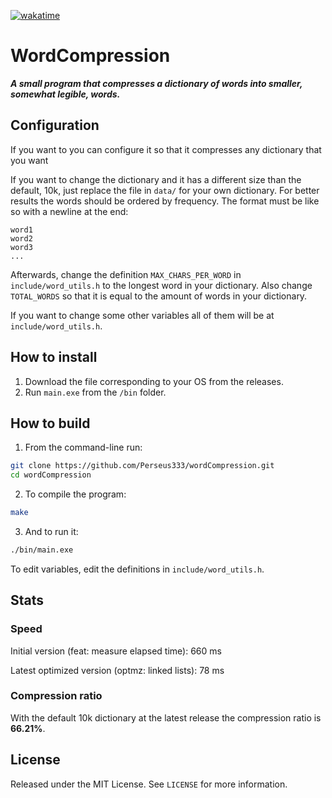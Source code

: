 [![wakatime](https://wakatime.com/badge/user/018df55f-2a3c-48be-a9ea-3fefe07d7cac/project/9e5cab20-148a-4e03-a1d9-e2a61df321e5.svg)](https://wakatime.com/badge/user/018df55f-2a3c-48be-a9ea-3fefe07d7cac/project/9e5cab20-148a-4e03-a1d9-e2a61df321e5)

# WordCompression

***A small program that compresses a dictionary of words into smaller, somewhat legible, words.***

## Configuration

If you want to you can configure it so that it compresses any dictionary that you want

If you want to change the dictionary and it has a different size than the default, 10k, just replace the file in `data/` for your own dictionary. For better results the words should be ordered by frequency. The format must be like so with a newline at the end:

```
word1
word2
word3
...

```

Afterwards, change the definition `MAX_CHARS_PER_WORD` in `include/word_utils.h` to the longest word in your dictionary. Also change `TOTAL_WORDS` so that it is equal to the amount of words in your dictionary.

If you want to change some other variables all of them will be at `include/word_utils.h`.

## How to install

1. Download the file corresponding to your OS from the releases. 
2. Run `main.exe` from the `/bin` folder. 

## How to build

1. From the command-line run:

```bash
git clone https://github.com/Perseus333/wordCompression.git
cd wordCompression
```

2. To compile the program:

```bash
make
```

3. And to run it:
```bash
./bin/main.exe
```

To edit variables, edit the definitions in `include/word_utils.h`.

## Stats

### Speed

Initial version (feat: measure elapsed time): 660 ms

Latest optimized version (optmz: linked lists): 78 ms

### Compression ratio

With the default 10k dictionary at the latest release the compression ratio is **66.21%**.

## License
Released under the MIT License. See `LICENSE` for more information.

